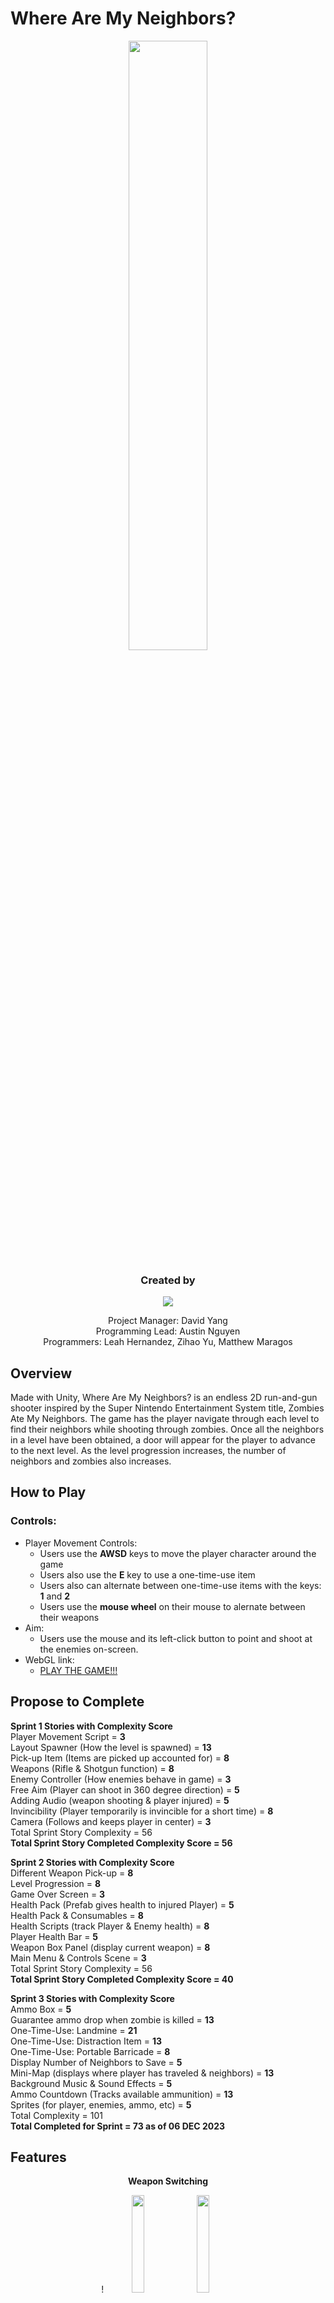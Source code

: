 # Where Are My Neighbors?
<p align=center>
 <img src ="https://github.com/user-attachments/assets/9a3279a2-441e-4d5a-8040-24a20a8b57c7" width = 50%> 
</p>

<h3 align=center><b>Created by</b></h3> 
<p align=center>
<img src="https://github.com/user-attachments/assets/171a7d16-431f-4ff4-908d-933f94f32d30">
</p>
<p align=center>
Project Manager: David Yang </br>
Programming Lead: Austin Nguyen </br>
Programmers: Leah Hernandez, Zihao Yu, Matthew Maragos 
</p>


## Overview
Made with Unity, Where Are My Neighbors? is an endless 2D run-and-gun shooter inspired by the Super Nintendo Entertainment System title, Zombies Ate My Neighbors. 
The game has the player navigate through each level to find their neighbors while shooting through zombies. Once all the neighbors in a level have been obtained, a door will appear for the player to advance to the next level. As the level progression increases, the number of neighbors and zombies also increases. </br>

## How to Play
### Controls:
* Player Movement Controls:
  * Users use the **AWSD** keys to move the player character around the game
  * Users also use the **E** key to use a one-time-use item
  * Users also can alternate between one-time-use items with the keys: **1** and **2**
  * Users use the **mouse wheel** on their mouse to alernate between their weapons
* Aim:
  * Users use the mouse and its left-click button to point and shoot at the enemies on-screen.
* WebGL link:
  * [PLAY THE GAME!!!](https://ankhoa1212.github.io/comp159-2d-randomly-generated-shooter/)

## Propose to Complete
**Sprint 1 Stories with Complexity Score**</br>
Player Movement Script = **3**</br>
Layout Spawner (How the level is spawned)	= **13**</br>
Pick-up Item (Items are picked up accounted for)	= **8**</br>
Weapons (Rifle & Shotgun function) = **8**</br>
Enemy Controller (How enemies behave in game)	= **3**</br>
Free Aim (Player can shoot in 360 degree direction)	= **5**</br>
Adding Audio (weapon shooting & player injured)	= **5**</br>
Invincibility (Player temporarily is invincible for a short time) =	**8**</br>
Camera (Follows and keeps player in center)	=	**3**</br>
Total Sprint Story Complexity = 56</br>
**Total Sprint Story Completed Complexity Score = 56**</br>

**Sprint 2 Stories with Complexity Score**</br>
Different Weapon Pick-up = **8**</br>
Level Progression = **8**</br>
Game Over Screen = **3**</br>
Health Pack (Prefab gives health to injured Player) = **5**</br>
Health Pack & Consumables = **8**</br>
Health Scripts (track Player & Enemy health) = **8**</br>
Player Health Bar = **5**</br>
Weapon Box Panel (display current weapon) = **8**</br>
Main Menu & Controls Scene	= **3**</br>
Total Sprint Story Complexity = 56</br>
**Total Sprint Story Completed Complexity Score = 40**</br>

**Sprint 3 Stories with Complexity Score**</br>
Ammo Box = **5**</br>
Guarantee ammo drop when zombie is killed	= **13**</br>
One-Time-Use: Landmine	= **21**</br>
One-Time-Use: Distraction Item	= **13**</br>
One-Time-Use: Portable Barricade	= **8**</br>
Display Number of Neighbors to Save	= **5**</br>
Mini-Map (displays where player has traveled & neighbors)	= **13**</br>
Background Music & Sound Effects	= **5**</br>
Ammo Countdown (Tracks available ammunition)	= **13**</br>
Sprites (for player, enemies, ammo, etc)	= **5**</br>
Total Complexity = 101</br>
**Total Completed for Sprint = 73 as of 06 DEC 2023**</br>

## Features

<p align=center><b>Weapon Switching</b></p>
<p align=center>!
<img src="https://github.com/user-attachments/assets/c31e8383-01c0-48d9-b79b-666658252130" width = 20%>
<img src="https://github.com/user-attachments/assets/cccd083e-ebcc-4f82-ad15-9f50d0edfba5" width = 20%>
</p>
<p align=center>
 Image above showcases the ability for players to alternate between their weapons
</p>

<p align=center><b>Guaranteed Ammo Drop</b></p>
<p align=center>
<img src="https://github.com/user-attachments/assets/8529f6be-dd3a-480e-be33-50ffe2b5059f" width = 20%>
<img src="https://github.com/user-attachments/assets/864009fb-841c-48e6-a56c-de0de251cfb0" width = 20%>
</p>
<p align=center>
 Image above showcases destroying an zombie with a specific weapon, yields ammunition of weapon type that destroyed the zombie
</p>

<p align=center><b>Level Progression</b></p>
<p align=center>
<img src="https://github.com/user-attachments/assets/5420dce8-793f-4d8f-8553-242dd0fe052e" width = 20%>
<img src="https://github.com/user-attachments/assets/858eebae-2c57-4703-9a5b-f0d45beec486" width = 20%>
</p>
<p align=center>
 Image above showcases the collection of the final neighbor to save instantiates a door to advance to the next level.
</p>

<p align=center><b>Mini-Map</b></p>
<p align=center>
<img src="https://github.com/user-attachments/assets/a33a2559-c33d-40ae-9065-7e8060eea58d" width = 30%>
<img src="https://github.com/user-attachments/assets/9848c866-d542-44ab-991a-784a2e10a586" width = 30%>
<img src="https://github.com/user-attachments/assets/4a837484-aa25-470d-bc64-ac3375ff1f1d" width = 30%>
</p>
<p align=center>
 Image above showcases the mini-map that displays building the player has yet to enter and updates it, along with where neighbors are within buildings.
</p>

## Words of Wisdom
David: “*Sketch a visual design of the game prior to even writing a line of code. The visual provides a reference to build code towards the visual and make changes when necessary.*”

Zihao: “*Figure out the logic before writing a line of code specially if you are working with a member on your team, otherwise would cause problem if you have different idea or ways to do it.*”

Austin: “*Communication is important to make sure that everyone on the team is able to contribute effectively.*”

Leah: “*At one point some of the tasks had some layover so it was hard to not redo some of the code others had written.*”

Matthew: "*Getting used to GitHub is like learning to ride a bike – challenging at first, but with practice, it becomes second nature.*"

## References with Annotation
**Logo**:</br>
Logo was edited with GIMP and originally generated from [Looka](https://looka.com/editor/160530106)

**Audio Assets**:</br>
Shotgun audio was edited with Audacity and originally from [freesounds.org](https://freesound.org/people/JavierZumer/sounds/257234/)</br>
Rifle audio was edited with Audacity and originally from [freesounds.org](https://freesound.org/people/coolabc/sounds/569174/)</br>
Zombie audio was edited with Audacity and originally from [freesounds.org](https://freesound.org/people/alirabiei/sounds/491855/)</br>
Main menu music was edited with Audacity and originally from [freesounds.org](https://freesound.org/people/deadrobotmusic/sounds/570867/)</br>
Health Increase sound was edited with Audacity and originally from [here](https://www.sounds-resource.com/game_boy_advance/advancewars/sound/8850/)</br>
Landmine beeping audio was edited with Audacity and originally from [freesounds.org](https://freesound.org/people/PITCHEDsenses/sounds/488811/)</br>
Explosion audio was from [freesounds.org](https://freesound.org/people/derplayer/sounds/587190/)</br>
Player “Oof” sound was from [freesounds.org](https://freesound.org/people/fotoshop/sounds/47356/)</br>


**Sprites Assets**:</br>
Items & Weapons Sprite Sheet was edited with GIMP and originally from [here](https://www.spriters-resource.com/fullview/153551/)</br>
Landmine Sprite Sheet was edited with GIMP and originally from [here](https://www.spriters-resource.com/fullview/170478/)</br>
Rifle icon is originally from [iconfinder.com](https://www.iconfinder.com/icons/1743644/cartoon_gun_hunter_rifle_shotgun_war_weapon_icon)</br>
Shotgun icon was edited with GIMP and originally from [freepik.com](https://www.freepik.com/icon/shotgun_7445438)</br>
Exit Door is originally from [here](https://www.spriters-resource.com/fullview/32191/)</br>
Minimap background circle is originally from [bing.com](https://th.bing.com/th/id/R.30140326c79b99c92e5c2812bbc31090?rik=PVmQYeWjy6%2fNwg&riu=http%3a%2f%2fclipart-library.com%2fimages_k%2fshape-transparent%2fshape-transparent-7.png&ehk=HiPcLyXHhHF5IML5Y2YSheTlQ4gefHzBq94qYCd2VnU%3d&risl=&pid=ImgRaw&r=0)</br>
Explosion was taken from: COMP 159 2D Lab - Lab 3</br>
Keyboard image was edited with GIMP and taken from [here](https://t4.ftcdn.net/jpg/04/27/48/01/360_F_427480164_e44iMshBoPt2GTIuMhfvhxgNCcaFi9bC.jpg)</br>
Mouse image was edited with GIMP and taken from [here](https://static3.depositphotos.com/1000410/139/v/450/depositphotos_1390005-stock-illustration-computer-mouse.jpg)
